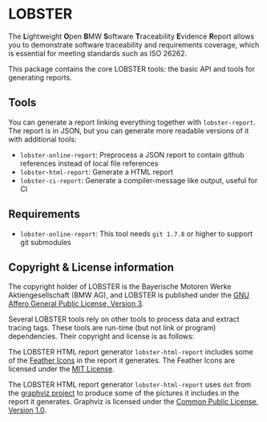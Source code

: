 # LOBSTER

The **L**ightweight **O**pen **B**MW **S**oftware **T**raceability
**E**vidence **R**eport allows you to demonstrate software traceability
and requirements coverage, which is essential for meeting standards
such as ISO 26262.

This package contains the core LOBSTER tools: the basic API and tools
for generating reports.

## Tools

You can generate a report linking everything together with `lobster-report`.
The report is in JSON, but you can generate more readable versions of it
with additional tools:

* `lobster-online-report`: Preprocess a JSON report to contain github
  references instead of local file references
* `lobster-html-report`: Generate a HTML report
* `lobster-ci-report`: Generate a compiler-message like output, useful for CI

## Requirements
* `lobster-online-report`: This tool needs `git 1.7.8` or higher to support 
  git submodules

## Copyright & License information

The copyright holder of LOBSTER is the Bayerische Motoren Werke
Aktiengesellschaft (BMW AG), and LOBSTER is published under the [GNU
Affero General Public License, Version
3](https://github.com/bmw-software-engineering/lobster/blob/main/LICENSE.md).

Several LOBSTER tools rely on other tools to process data and extract
tracing tags. These tools are run-time (but not link or program)
dependencies. Their copyright and license is as follows:

The LOBSTER HTML report generator `lobster-html-report` includes some
of the [Feather Icons](https://feathericons.com) in the report it
generates. The Feather Icons are licensed under the [MIT
License](https://github.com/feathericons/feather/blob/master/LICENSE).

The LOBSTER HTML report generator `lobster-html-report` uses `dot`
from the [graphviz project](https://graphviz.org/) to produce some of
the pictures it includes in the report it generates. Graphviz is
licensed under the [Common Public License, Version
1.0](https://graphviz.org/license).
